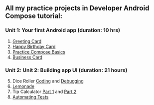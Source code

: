 ## All my practice projects in Developer Android Compose tutorial:

### Unit 1: Your first Android app (duration: 10 hrs)

1. [Greeting Card](https://developer.android.com/codelabs/basic-android-kotlin-compose-first-app)
2. [Happy Birthday Card](https://developer.android.com/codelabs/basic-android-kotlin-compose-text-composables)
3. [Practice Compose Basics](https://developer.android.com/codelabs/basic-android-kotlin-compose-composables-practice-problems)
4. [Business Card](https://developer.android.com/codelabs/basic-android-kotlin-compose-business-card)

### Unit 2: Unit 2: Building app UI (duration: 21 hours)

5. Dice Roller [Coding](https://developer.android.com/codelabs/basic-android-kotlin-compose-build-a-dice-roller-app) and [Debugging](https://developer.android.com/codelabs/basic-android-kotlin-compose-intro-debugger)
6. [Lemonade](https://developer.android.com/codelabs/basic-android-kotlin-compose-button-click-practice-problem)
7. Tip Calculator  [Part 1](https://developer.android.com/codelabs/basic-android-kotlin-compose-using-state) and [Part 2](https://developer.android.com/codelabs/basic-android-kotlin-compose-calculate-tip)
8. [Automating Tests](https://developer.android.com/codelabs/basic-android-kotlin-compose-write-automated-tests)
